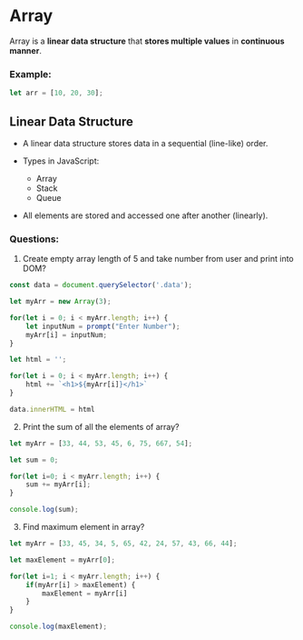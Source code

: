 # Array
Array is a **linear data structure** that **stores multiple values** in **continuous manner**.

### Example:
```js
let arr = [10, 20, 30];
```

## Linear Data Structure

* A linear data structure stores data in a sequential (line-like) order.

* Types in JavaScript:
    * Array
    * Stack
    * Queue

* All elements are stored and accessed one after another (linearly).


### Questions:
1. Create empty array length of 5 and take number from user and print into DOM?

```js
const data = document.querySelector('.data');

let myArr = new Array(3);

for(let i = 0; i < myArr.length; i++) {
    let inputNum = prompt("Enter Number");
    myArr[i] = inputNum;
}

let html = '';

for(let i = 0; i < myArr.length; i++) {
    html += `<h1>${myArr[i]}</h1>`
}

data.innerHTML = html

```

2. Print the sum of all the elements of array?
```js
let myArr = [33, 44, 53, 45, 6, 75, 667, 54];

let sum = 0;

for(let i=0; i < myArr.length; i++) {
    sum += myArr[i];
}

console.log(sum);
```

3. Find maximum element in array?
```js
let myArr = [33, 45, 34, 5, 65, 42, 24, 57, 43, 66, 44];

let maxElement = myArr[0];

for(let i=1; i < myArr.length; i++) {
    if(myArr[i] > maxElement) {
        maxElement = myArr[i]
    }
}

console.log(maxElement);
```